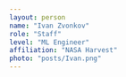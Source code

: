 ```yaml
---
layout: person
name: "Ivan Zvonkov"
role: "Staff"
level: "ML Engineer"
affiliation: "NASA Harvest"
photo: "posts/Ivan.png"
---
```

